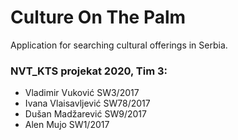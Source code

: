# Culture On The Palm
 Application for searching cultural offerings in Serbia.
 
### NVT_KTS projekat 2020, Tim 3:
* Vladimir Vuković SW3/2017
* Ivana Vlaisavljević SW78/2017
* Dušan Madžarević SW9/2017
* Alen Mujo SW1/2017
